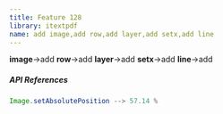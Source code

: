 ```yaml
---
title: Feature 128
library: itextpdf
name: add image,add row,add layer,add setx,add line
---
```


**image**->add **row**->add **layer**->add **setx**->add **line**->add 

##### API References

```java
Image.setAbsolutePosition --> 57.14 %
```
